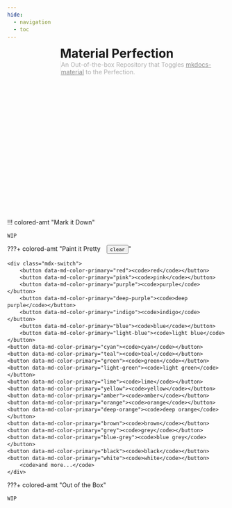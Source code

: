 ```yaml
---
hide:
  - navigation
  - toc
---
```


<style>
  .bg {
    top: 0;
    bottom: 0;
    left: 0;
    right: 0;
    position: absolute;
    margin: auto;
  }

  .bg img {
    width: 100%
    height: auto;
    min-width: 100%;
    min-height: 100%;
    position: absolute;
    top: 50%;
    left: 50;
    transform: translate(-50%, -50%);
    z-index: -3;
  }

  .bg-overlay {
    width: 100%;
    height: 100%;
    position: absolute;
    margin: auto;
    background-color: var(--md-primary-fg-color--auto);
    opacity: .3;
    z-index: -2;
    mix-blend-mode: multiply;
  }

  .bg-gradient {
    width: 100%;
    height: 100%;
    position: absolute;
    margin: auto;
    background: linear-gradient(7deg, var(--md-primary-fg-color--auto), 32%, transparent);
    opacity: .25;
    z-index: -1;
  }
	
  .divider {
    width: 100%;
    height: 300px;
    background-color: transparent;
    border: none;
    margin: 0;
    padding: 0;
  }
	
  .container {
    display: flex;
    flex-wrap: wrap;
    width: 100%;
    height: auto;
    align-items: flex-start;
    justify-content: flex-start;
  }

  .combined span {
    height: auto;
    width: 5.7em;
    max-height: 100%;
    max-width: calc(30% - 3em);
    margin-left: 1.1em;
    margin-right: 1.9em;
    object-fit: contain;
  }

  .content {
    flex: 1;
  }

  .combined h1, blockquote {
    margin: 0;
    padding: 0;
  }

  .combined blockquote {
    opacity: 0.5;
  }

  .mdx-switch button {
    cursor: pointer;
    transition: opacity 0.25s;
  }

  .mdx-switch button:focus,
  .mdx-switch button:hover {
    opacity: .75;
  }

  .mdx-switch button > code {
    background-color: var(--md-primary-fg-color);
    color: var(--md-primary-bg-color);
    display: block;
  }

  .colored-text {
	color: var(--md-primary-fg-color--auto);
  }

  .md-typeset details.colored-amt, .admonition.colored-amt {
	font-size: .9em;
  }
</style>

<div class="bg">
  <img src="assets/images/background.png" />
  <div class="bg-overlay"></div>
  <div class="bg-gradient"></div>
</div>

<script src="https://cdn.jsdelivr.net/npm/simple-parallax-js@5.6.1/dist/simpleParallax.min.js"></script>

<script>
  var images = document.querySelectorAll('.parallax');
  new simpleParallax(images, {
    delay: .6,
    orientation: 'down',
    scale: 1.3,
    transition: 'cubic-bezier(0, 0, 0, 1)',
    overflow: false,
    customContainer: '.container',
    customWrapper: '.wrapper'
});
</script>

<div class="container combined">
  <span class="colored" style="-webkit-mask-image: url('assets/images/logo.png');">
	<img
      src="assets/images/logo.png"
      alt="Material Perfection"
    />
   </span>
  <div class="content">
    <h1>Material Perfection</h1>
    <blockquote>
      An Out-of-the-box Repository that Toggles <a href="https://github.com/squidfunk/mkdocs-material">mkdocs-material</a> to the Perfection.
    </blockquote>
  </div>
</div>

<div class="divider"></div>

!!! colored-amt "<span class="colored-text">Mark it Down</span>"

    WIP

???+ colored-amt "<span class="mdx-switch"><span class="colored-text">Paint it Pretty</span>&emsp;<button data-md-color-primary="--md-primary-fg-color--auto"><code>clear</code></button></span>"

    <div class="mdx-switch">
        <button data-md-color-primary="red"><code>red</code></button>
        <button data-md-color-primary="pink"><code>pink</code></button>
        <button data-md-color-primary="purple"><code>purple</code></button>
        <button data-md-color-primary="deep-purple"><code>deep purple</code></button>
        <button data-md-color-primary="indigo"><code>indigo</code></button>
        <button data-md-color-primary="blue"><code>blue</code></button>
        <button data-md-color-primary="light-blue"><code>light blue</code></button>
	<button data-md-color-primary="cyan"><code>cyan</code></button>
	<button data-md-color-primary="teal"><code>teal</code></button>
	<button data-md-color-primary="green"><code>green</code></button>
	<button data-md-color-primary="light-green"><code>light green</code></button>
	<button data-md-color-primary="lime"><code>lime</code></button>
	<button data-md-color-primary="yellow"><code>yellow</code></button>
	<button data-md-color-primary="amber"><code>amber</code></button>
	<button data-md-color-primary="orange"><code>orange</code></button>
	<button data-md-color-primary="deep-orange"><code>deep orange</code></button>
	<button data-md-color-primary="brown"><code>brown</code></button>
	<button data-md-color-primary="grey"><code>grey</code></button>
	<button data-md-color-primary="blue-grey"><code>blue grey</code></button>
	<button data-md-color-primary="black"><code>black</code></button>
	<button data-md-color-primary="white"><code>white</code></button>
        <code>and more...</code>
    </div>

<script>
var buttons = document.querySelectorAll("button[data-md-color-primary]")
buttons.forEach(function(button) {
	button.addEventListener("click", function() {
	var attr = this.getAttribute("data-md-color-primary")
	document.body.setAttribute("data-md-color-primary", attr)
	})
})
</script>

???+ colored-amt "<span class="colored-text">Out of the Box</span>"

    WIP
